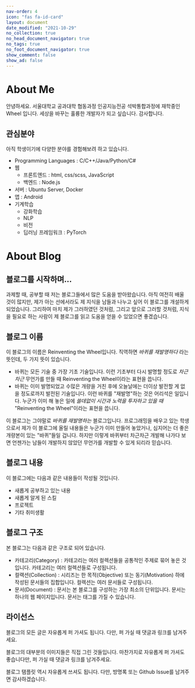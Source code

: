 ```yaml
---
nav-order: 4
icon: "fas fa-id-card"
layout: document
date_modified: "2021-10-29"
no_collection: true
no_head_document_navigator: true
no_tags: true
no_foot_document_navigator: true
show_comment: false
show_ad: false
---
```


# About Me

안녕하세요. 서울대학교 공과대학 협동과정 인공지능전공 석박통합과정에 재학중인 Wheel 입니다. 세상을 바꾸는 훌륭한 개발자가 되고 싶습니다. 감사합니다.

## 관심분야

아직 학생이기에 다양한 분야를 경험해보려 하고 있습니다.

- Programming Languages : C/C++/Java/Python/C#
- 웹
  - 프론트엔드 : html, css/scss, JavaScript
  - 백엔드 : Node.js
- 서버 : Ubuntu Server, Docker
- 앱 : Android
- 기계학습
  - 강화학습
  - NLP
  - 비전
  - 딥러닝 프레임워크 : PyTorch

# About Blog

## 블로그를 시작하며...

과제할 때, 공부할 때 저는 블로그들에서 많은 도움을 받아왔습니다. 아직 여전히 배울 것이 많지만, 제가 아는 선에서라도 제 지식을 남들과 나누고 싶어 이 블로그를 개설하게 되었습니다. 그리하여 마치 제가 그러하였던 것처럼, 그리고 앞으로 그러할 것처럼, 지식을 필요로 하는 사람이 제 블로그를 읽고 도움을 얻을 수 있었으면 좋겠습니다.

## 블로그 이름

이 블로그의 이름은 Reinventing the Wheel입니다. 직역하면 _바퀴를 재발명하다_ 라는 뜻인데, 두 가지 뜻이 있습니다.

- 바퀴는 모든 기술 중 가장 기초 기술입니다. 이런 기초부터 다시 발명할 정도로 _차근차근_ 무언가를 만들 때 Reinventing the Wheel이라는 표현을 씁니다.
- 바퀴는 이미 발명되었고 수많은 개량을 거친 후에 오늘날에는 더이상 발전할 게 없을 정도로까지 발전된 기술입니다. 이런 바퀴를 "재발명"하는 것은 어리석은 일입니다. 누군가 이미 해 놓은 일에 _쓸데없이 시간과 노력을 투자하고 있을 때_  "Reinventing the Wheel"이라는 표현을 씁니다.

이 블로그는 그야말로 _바퀴를 재발명하는_ 블로그입니다. 프로그래밍을 배우고 있는 학생으로서 제가 이 블로그에 올릴 내용들은 누군가 이미 만들어 놓았거나, 심지어는 더 좋은 개량본이 있는 "바퀴"들일 겁니다. 하지만 이렇게 바퀴부터 차근차근 개발해 나가다 보면 언젠가는 남들이 개발하지 않았던 무언가를 개발할 수 있게 되리라 믿습니다.

## 블로그 내용

이 블로그에는 다음과 같은 내용들이 작성될 것입니다.

- 새롭게 공부하고 있는 내용
- 새롭게 알게 된 스킬
- 프로젝트
- 기타 취미생활

## 블로그 구조

본 블로그는 다음과 같은 구조로 되어 있습니다.

- 카테고리(Category) : 카테고리는 여러 컬렉션들을 공통적인 주제로 묶어 놓은 것입니다. 카테고리는 여러 컬렉션들로 구성됩니다.
- 컬랙션(Collection) : 시리즈는 한 목적(Objective) 또는 동기(Motivation) 하에 작성된 문서들의 집합입니다. 컬렉션는 여러 문서들로 구성됩니다.
- 문서(Document) : 문서는 본 블로그를 구성하는 가장 최소의 단위입니다. 문서는 하나의 웹 페이지입니다. 문서는 태그를 가질 수 있습니다.

## 라이선스

블로그의 모든 글은 자유롭게 퍼 가셔도 됩니다. 다만, 퍼 가실 때 댓글과 링크를 남겨주세요.

블로그의 대부분의 이미지들은 직접 그린 것들입니다. 마찬가지로 자유롭게 퍼 가셔도 좋습니다만, 퍼 가실 때 댓글과 링크를 남겨주세요.

블로그 탬플릿 역시 자유롭게 쓰셔도 됩니다. 다만, 방명록 또는 Github Issue를 남겨주면 감사하겠습니다.